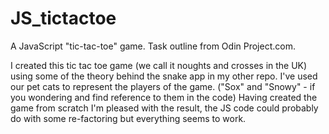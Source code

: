 JS_tictactoe
============

A JavaScript "tic-tac-toe" game. Task outline from Odin Project.com.

I created this tic tac toe game (we call it noughts and crosses in the UK) using some of the theory
behind the snake app in my other repo. I've used our pet cats to represent the players of the game.
("Sox" and "Snowy" - if you wondering and find reference to them in the code) Having created the game from scratch I'm pleased with the result, the JS code could probably do with some re-factoring but
everything seems to work. 
